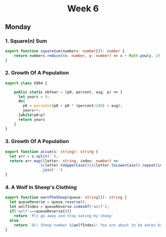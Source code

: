 <h1 align=center>Week 6</h1>

## Monday
### 1. Square(n) Sum
```typescript
export function squareSum(numbers: number[]): number {
    return numbers.reduce((x: number, y: number) => x + Math.pow(y, 2), 0);
}
```

### 2. Growth Of A Population
```typescript
export class G964 {

    public static nbYear = (p0, percent, aug, p) => {
      let years = 0;
      do{
        p0 = parseInt(p0 + p0 * (percent/100) + aug);
        years++;
      }while(p0<p)
      return years
    }
}
```
### 3. Growth Of A Population
```typescript
export function accum(s: string): string {
  let arr = s.split('');
  return arr.map((letter: string, index: number) => 
               `${letter.toUpperCase()}${letter.toLowerCase().repeat(index)}`)
                .join('-')
}
```

### 4. A Wolf In Sheep's Clothing
```typescript
export function warnTheSheep(queue: string[]): string {
  let queueReverse = queue.reverse();
  let wolfIndex = queueReverse.indexOf('wolf');
  if('wolf'===queueReverse[0])
    return `Pls go away and stop eating my sheep`
  else
    return `Oi! Sheep number ${wolfIndex}! You are about to be eaten by a wolf!`
}
```
